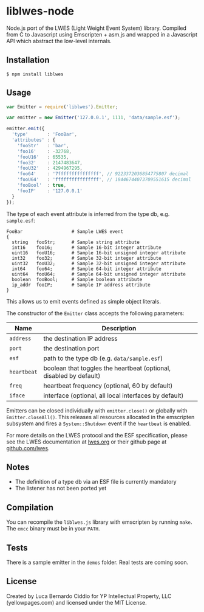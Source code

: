 liblwes-node
============

Node.js port of the LWES (Light Weight Event System) library. Compiled from C to Javascript using Emscripten + asm.js and wrapped in a Javascript API which abstract the low-level internals.

Installation
------------

`$ npm install liblwes`

Usage
-----

```javascript
var Emitter = require('liblwes').Emitter;

var emitter = new Emitter('127.0.0.1', 1111, 'data/sample.esf');

emitter.emit({
  'type'       : 'FooBar',
  'attributes' : {
    'fooStr'   : 'bar',
    'foo16'    : -32768,
    'fooU16'   : 65535,
    'foo32'    : 2147483647,
    'fooU32'   : 4294967295,
    'foo64'    : '7fffffffffffffff', // 9223372036854775807 decimal
    'fooU64'   : 'ffffffffffffffff', // 18446744073709551615 decimal
    'fooBool'  : true,
    'fooIP'    : '127.0.0.1'
  }
});
```

The type of each event attribute is inferred from the type db, e.g. `sample.esf`:

```
FooBar                  # Sample LWES event
{
  string   fooStr;      # Sample string attribute
  int16    foo16;       # Sample 16-bit integer attribute
  uint16   fooU16;      # Sample 16-bit unsigned integer attribute
  int32    foo32;       # Sample 32-bit integer attribute
  uint32   fooU32;      # Sample 32-bit unsigned integer attribute
  int64    foo64;       # Sample 64-bit integer attribute
  uint64   fooU64;      # Sample 64-bit unsigned integer attribute
  boolean  fooBool;     # Sample boolean attribute
  ip_addr  fooIP;       # Sample IP address attribute
}
```

This allows us to emit events defined as simple object literals.

The constructor of the `Emitter` class accepts the following parameters:

Name | Description
--- | ---
`address`   | the destination IP address
`port`      | the destination port
`esf`       | path to the type db (e.g. `data/sample.esf`)
`heartbeat` | boolean that toggles the heartbeat (optional, disabled by default)
`freq`      | heartbeat frequency (optional, 60 by default)
`iface`     | interface (optional, all local interfaces by default)

Emitters can be closed individually with `emitter.close()` or globally with `Emitter.closeAll()`. This releases all resources allocated in the emscripten subsystem and fires a `System::Shutdown` event if the `heartbeat` is enabled.

For more details on the LWES protocol and the ESF specification, please see the LWES documentation at [lwes.org](http://www.lwes.org) or their github page at [github.com/lwes](http://github.com/lwes).

Notes
-----

* The definition of a type db via an ESF file is currently mandatory
* The listener has not been ported yet

Compilation
-----------

You can recompile the `liblwes.js` library with emscripten by running `make`. The `emcc` binary must be in your `PATH`.

Tests
-----

There is a sample emitter in the `demos` folder. Real tests are coming soon.

License
-------

Created by Luca Bernardo Ciddio for YP Intellectual Property, LLC (yellowpages.com) and licensed under the MIT License.

